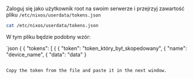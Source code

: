 Zaloguj się jako użytkownik root na swoim serwerze i przejrzyj zawartość pliku `/etc/nixos/userdata/tokens.json`

```sh
cat /etc/nixos/userdata/tokens.json
```

W tym pliku będzie podobny wzór:

`json
{
    { "tokens": [
        {
            { "token": "token_który_był_skopedowany",
            { "name": "device_name",
            { "data": "data"
        }
```

Copy the token from the file and paste it in the next window.
